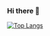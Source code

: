 ### Hi there 👋

[![Top Langs](https://github-readme-stats.vercel.app/api/top-langs/?username=amlgnc&layout=compact&theme=tokyonight)](https://github.com/anuraghazra/github-readme-stats)
